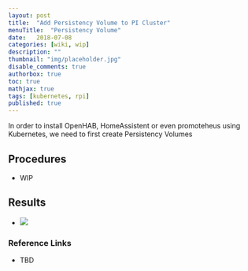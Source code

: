 ```yaml
---
layout: post
title:  "Add Persistency Volume to PI Cluster"
menuTitle:  "Persistency Volume"
date:   2018-07-08
categories: [wiki, wip]
description: ""
thumbnail: "img/placeholder.jpg"
disable_comments: true
authorbox: true
toc: true
mathjax: true
tags: [kubernetes, rpi]
published: true
---
```


In order to install OpenHAB, HomeAssistent or even promoteheus using Kubernetes, we need to first create Persistency Volumes

<!--more-->

## Procedures

- WIP

## Results

- ![](/images/kubernetes/cluster2_volumes.png)

### Reference Links

- TBD

